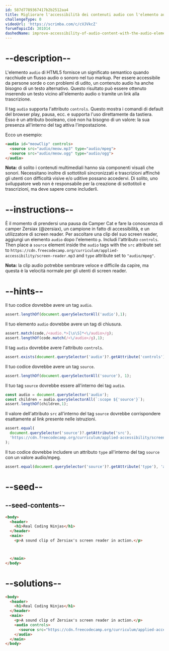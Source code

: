 ```yaml
---
id: 587d7789367417b2b2512aa4
title: Migliorare l'accessibilità dei contenuti audio con l'elemento audio
challengeType: 0
videoUrl: 'https://scrimba.com/c/cVJVkcZ'
forumTopicId: 301014
dashedName: improve-accessibility-of-audio-content-with-the-audio-element
---
```


# --description--

L'elemento `audio` di HTML5 fornisce un significato semantico quando racchiude un flusso audio o sonoro nel tuo markup. Per essere accessibile da persone sorde o con problemi di udito, un contenuto audio ha anche bisogno di un testo alternativo. Questo risultato può essere ottenuto inserendo un testo vicino all'elemento audio o tramite un link alla trascrizione.

Il tag `audio` supporta l'attributo `controls`. Questo mostra i comandi di default del browser play, pausa, ecc. e supporta l'uso direttamente da tastiera. Esso è un attributo booleano, cioè non ha bisogno di un valore: la sua presenza all'interno del tag attiva l'impostazione.

Ecco un esempio:

```html
<audio id="meowClip" controls>
  <source src="audio/meow.mp3" type="audio/mpeg">
  <source src="audio/meow.ogg" type="audio/ogg">
</audio>
```

**Nota:** di solito i contenuti multimediali hanno sia componenti visuali che sonori. Necessitano inoltre di sottotitoli sincronizzati e trascrizioni affinché gli utenti con difficoltà visive e/o uditive possano accedervi. Di solito, uno sviluppatore web non è responsabile per la creazione di sottotitoli e trascrizioni, ma deve sapere come includerli.

# --instructions--

È il momento di prendersi una pausa da Camper Cat e fare la conoscenza di camper Zersiax (@zersiax), un campione in fatto di accessibilità, e un utilizzatore di screen reader. Per ascoltare una clip del suo screen reader, aggiungi un elemento `audio` dopo l'elemento `p`. Includi l'attributo `controls`. Then place a `source` element inside the `audio` tags with the `src` attribute set to `https://cdn.freecodecamp.org/curriculum/applied-accessibility/screen-reader.mp3` and `type` attribute set to `"audio/mpeg"`.

**Nota:** la clip audio potrebbe sembrare veloce e difficile da capire, ma questa è la velocità normale per gli utenti di screen reader.

# --hints--

Il tuo codice dovrebbe avere un tag `audio`.

```js
assert.lengthOf(document.querySelectorAll('audio'),1);
```

Il tuo elemento `audio` dovrebbe avere un tag di chiusura.

```js
assert.match(code,/<audio.*>[\s\S]*<\/audio>/g);
assert.lengthOf(code.match(/<\/audio>/g),1);
```

Il tag `audio` dovrebbe avere l'attributo `controls`.

```js
assert.exists(document.querySelector('audio')?.getAttribute('controls'));
```

Il tuo codice dovrebbe avere un tag `source`.

```js
assert.lengthOf(document.querySelectorAll('source'), 1);
```

Il tuo tag `source` dovrebbe essere all'interno dei tag `audio`.

```js
const audio = document.querySelector('audio');
const children = audio.querySelectorAll(`:scope ${'source'}`);
assert.lengthOf(children,1);
```

Il valore dell'attributo `src` all'interno del tag `source` dovrebbe corrispondere esattamente al link presente nelle istruzioni.

```js
assert.equal(
  document.querySelector('source')?.getAttribute('src'),
  'https://cdn.freecodecamp.org/curriculum/applied-accessibility/screen-reader.mp3'
);
```

Il tuo codice dovrebbe includere un attributo `type` all'interno del tag `source` con un valore audio/mpeg.

```js
assert.equal(document.querySelector('source')?.getAttribute('type'), 'audio/mpeg');
```

# --seed--

## --seed-contents--

```html
<body>
  <header>
    <h1>Real Coding Ninjas</h1>
  </header>
  <main>
    <p>A sound clip of Zersiax's screen reader in action.</p>



  </main>
</body>
```

# --solutions--

```html
<body>
  <header>
    <h1>Real Coding Ninjas</h1>
  </header>
  <main>
    <p>A sound clip of Zersiax's screen reader in action.</p>
    <audio controls>
      <source src="https://cdn.freecodecamp.org/curriculum/applied-accessibility/screen-reader.mp3" type="audio/mpeg"/>
    </audio>
  </main>
</body>
```
